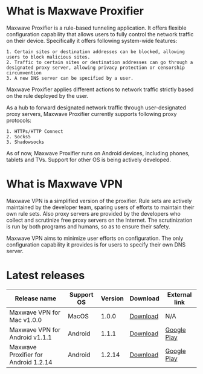 # What is Maxwave Proxifier
Maxwave Proxifier is a rule-based tunneling application. It offers flexible configuration capability that allows users to fully control the network traffic on their device. Specifically it offers following system-wide features:

```
1. Certain sites or destination addresses can be blocked, allowing users to block malicious sites.
2. Traffic to certain sites or destination addresses can go through a designated proxy server, allowing privacy protection or censorship circumvention
3. A new DNS server can be specified by a user.
```

Maxwave Proxifier applies different actions to network traffic strictly based on the rule deployed by the user.

As a hub to forward designated network traffic through user-designated proxy servers, Maxwave Proxifier currently supports following proxy protocols:

```
1. HTTPs/HTTP Connect
2. Socks5
3. Shadowsocks
```

As of now, Maxwave Proxifier runs on Android devices, including phones, tablets and TVs. Support for other OS is being actively developed.

# What is Maxwave VPN
Maxwave VPN is a simplified version of the proxifier. Rule sets are actively maintained by the developer team, sparing users of efforts to maintain their own rule sets. Also proxy servers are provided by the developers who collect and scrutinize free proxy servers on the Internet. The scrutinization is run by both programs and humans, so as to ensure their safety.

Maxwave VPN aims to minimize user efforts on configuration. The only configuration capability it provides is for users to specify their own DNS server.

# Latest releases
|Release name|Support OS|Version|Download|External link|
|---|---|---|---|---|
|Maxwave VPN for Mac v1.0.0|MacOS|1.0.0|[Download](https://github.com/PlayboyGorilla/maxwave/releases/tag/MaxwaveVPN_for_Mac_v1.0.0)|N/A|
|Maxwave VPN for Android v1.1.1|Android|1.1.1|[Download](https://github.com/PlayboyGorilla/maxwave/releases/tag/MaxwaveVPN_for_Android_v1.1.1)|[Google Play](https://play.google.com/store/apps/details?id=com.maxwave.vpn)|
|Maxwave Proxifier for Android 1.2.14|Android|1.2.14|[Download](https://github.com/PlayboyGorilla/maxwave/releases/tag/MaxwaveProxifier_for_Android_v1.2.14)|[Google Play](https://play.google.com/store/apps/details?id=com.gorillakanzi.catrious)|
